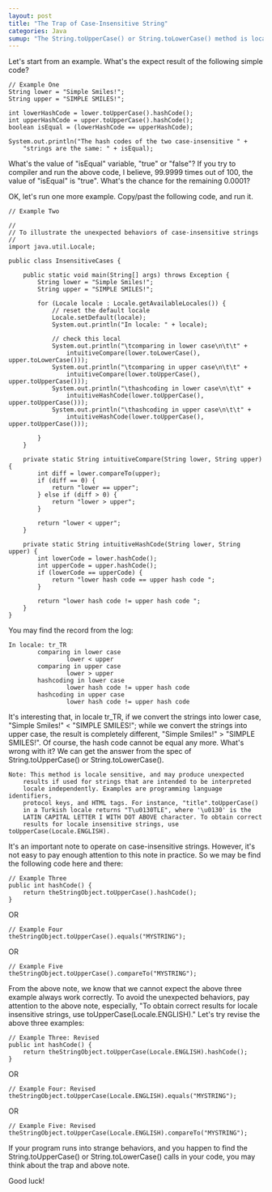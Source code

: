 ```yaml
---
layout: post
title: "The Trap of Case-Insensitive String"
categories: Java
sumup: "The String.toUpperCase() or String.toLowerCase() method is locale sensitive, and may produce unexpected results if used for strings that are intended to be interpreted locale independently."
---
```


Let's start from an example. What's the expect result of the following simple code?
```
// Example One
String lower = "Simple Smiles!";
String upper = "SIMPLE SMILES!";

int lowerHashCode = lower.toUpperCase().hashCode();
int upperHashCode = upper.toUpperCase().hashCode();
boolean isEqual = (lowerHashCode == upperHashCode);

System.out.println("The hash codes of the two case-insensitive " +
    "strings are the same: " + isEqual);
```

What's the value of "isEqual" variable, "true" or "false"? If you try to compiler and run the above code, I believe, 99.9999 times out of 100, the value of "isEqual" is "true". What's the chance for the remaining 0.0001?

OK, let's run one more example. Copy/past the following code, and run it.
```
// Example Two

//
// To illustrate the unexpected behaviors of case-insensitive strings
//
import java.util.Locale;

public class InsensitiveCases {

    public static void main(String[] args) throws Exception {
        String lower = "Simple Smiles!";
        String upper = "SIMPLE SMILES!";

        for (Locale locale : Locale.getAvailableLocales()) {
            // reset the default locale
            Locale.setDefault(locale);
            System.out.println("In locale: " + locale);

            // check this local
            System.out.println("\tcomparing in lower case\n\t\t" +
                intuitiveCompare(lower.toLowerCase(), upper.toLowerCase()));
            System.out.println("\tcomparing in upper case\n\t\t" +
                intuitiveCompare(lower.toUpperCase(), upper.toUpperCase()));
            System.out.println("\thashcoding in lower case\n\t\t" +
                intuitiveHashCode(lower.toUpperCase(), upper.toUpperCase()));
            System.out.println("\thashcoding in upper case\n\t\t" +
                intuitiveHashCode(lower.toUpperCase(), upper.toUpperCase()));

        }
    }

    private static String intuitiveCompare(String lower, String upper) {
        int diff = lower.compareTo(upper);
        if (diff == 0) {
            return "lower == upper";
        } else if (diff > 0) {
            return "lower > upper";
        }

        return "lower < upper";
    }

    private static String intuitiveHashCode(String lower, String upper) {
        int lowerCode = lower.hashCode();
        int upperCode = upper.hashCode();
        if (lowerCode == upperCode) {
            return "lower hash code == upper hash code ";
        }

        return "lower hash code != upper hash code ";
    }
}
```
You may find the record from the log:
```
In locale: tr_TR
        comparing in lower case
                lower < upper
        comparing in upper case
                lower > upper
        hashcoding in lower case
                lower hash code != upper hash code
        hashcoding in upper case
                lower hash code != upper hash code
```
It's interesting that, in locale tr_TR, if we convert the strings into lower case, "Simple Smiles!" < "SIMPLE SMILES!"; while we convert the strings into upper case, the result is completely different, "Simple Smiles!" > "SIMPLE SMILES!". Of course, the hash code cannot be equal any more. What's wrong with it? We can get the answer from the spec of String.toUpperCase() or String.toLowerCase().
```
Note: This method is locale sensitive, and may produce unexpected
    results if used for strings that are intended to be interpreted
    locale independently. Examples are programming language identifiers,
    protocol keys, and HTML tags. For instance, "title".toUpperCase()
    in a Turkish locale returns "T\u0130TLE", where '\u0130' is the
    LATIN CAPITAL LETTER I WITH DOT ABOVE character. To obtain correct
    results for locale insensitive strings, use toUpperCase(Locale.ENGLISH). 
```
It's an important note to operate on case-insensitive strings. However, it's not easy to pay enough attention to this note in practice. So we may be find the following code here and there:
```
// Example Three
public int hashCode() {
    return theStringObject.toUpperCase().hashCode();
}
```
OR
```
// Example Four
theStringObject.toUpperCase().equals("MYSTRING");
```
OR
```
// Example Five
theStringObject.toUpperCase().compareTo("MYSTRING");
```

From the above note, we know that we cannot expect the above three example always work correctly. To avoid the unexpected behaviors, pay attention to the above note, especially, "To obtain correct results for locale insensitive strings, use toUpperCase(Locale.ENGLISH)." Let's try revise the above three examples:
```
// Example Three: Revised
public int hashCode() {
    return theStringObject.toUpperCase(Locale.ENGLISH).hashCode();
}
```

OR
```
// Example Four: Revised
theStringObject.toUpperCase(Locale.ENGLISH).equals("MYSTRING");
```

OR
```
// Example Five: Revised
theStringObject.toUpperCase(Locale.ENGLISH).compareTo("MYSTRING");
```


If your program runs into strange behaviors, and you happen to find the String.toUpperCase() or String.toLowerCase() calls in your code, you may think about the trap and above note.

Good luck!

